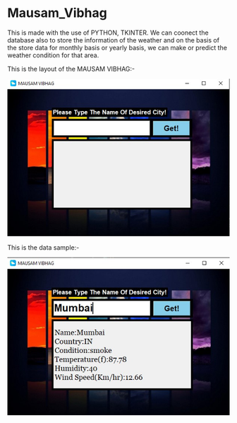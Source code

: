 # Mausam_Vibhag

This is made with the use of PYTHON, TKINTER. We can coonect the database also to store the information of the weather and on the basis of the store data for monthly basis or yearly basis, we can make or predict the weather condition for that area.

This is the layout of the MAUSAM VIBHAG:-
	
![alt text](https://github.com/mohit4348/Mausam_Vibhag/blob/main/ss1.jpg?raw=true)

This is the data sample:-

![alt text](https://github.com/mohit4348/Mausam_Vibhag/blob/main/ss2.jpg?raw=true)
